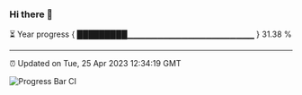 ### Hi there 👋

⏳ Year progress { █████████▁▁▁▁▁▁▁▁▁▁▁▁▁▁▁▁▁▁▁▁▁ } 31.38 %

---

⏰ Updated on Tue, 25 Apr 2023 12:34:19 GMT

![Progress Bar CI](https://github.com/ZhaoGui/ZhaoGui/workflows/Progress%20Bar%20CI/badge.svg)
